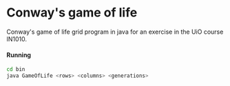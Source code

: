 # Conway's game of life
Conway's game of life grid program in java for an exercise in the UiO course IN1010. 

#### Running
```bash
cd bin
java GameOfLife <rows> <columns> <generations>
```
